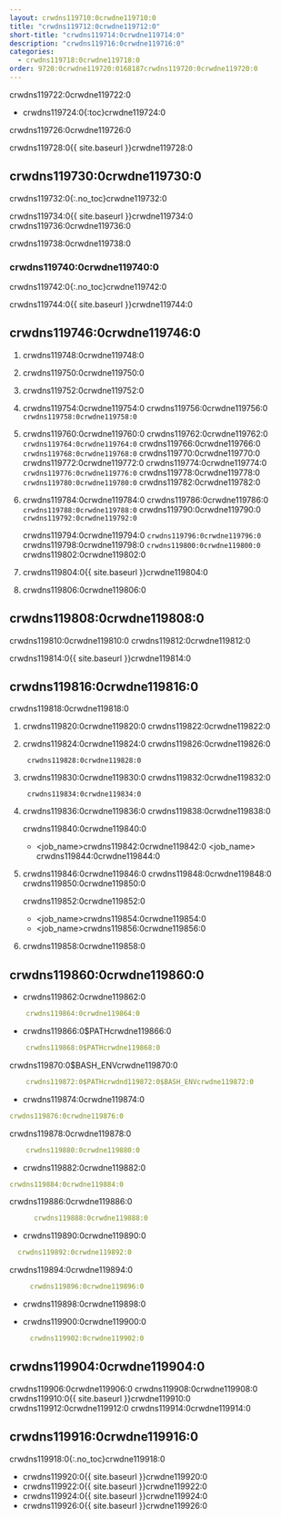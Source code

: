 ```yaml
---
layout: crwdns119710:0crwdne119710:0
title: "crwdns119712:0crwdne119712:0"
short-title: "crwdns119714:0crwdne119714:0"
description: "crwdns119716:0crwdne119716:0"
categories:
  - crwdns119718:0crwdne119718:0
order: 9720:0crwdne119720:0168187crwdns119720:0crwdne119720:0
---
```

crwdns119722:0crwdne119722:0

- crwdns119724:0{:toc}crwdne119724:0

crwdns119726:0crwdne119726:0

crwdns119728:0{{ site.baseurl }}crwdne119728:0

## crwdns119730:0crwdne119730:0

crwdns119732:0{:.no_toc}crwdne119732:0

crwdns119734:0{{ site.baseurl }}crwdne119734:0 crwdns119736:0crwdne119736:0

crwdns119738:0crwdne119738:0

### crwdns119740:0crwdne119740:0

crwdns119742:0{:.no_toc}crwdne119742:0

crwdns119744:0{{ site.baseurl }}crwdne119744:0

## crwdns119746:0crwdne119746:0

1. crwdns119748:0crwdne119748:0

2. crwdns119750:0crwdne119750:0

3. crwdns119752:0crwdne119752:0

4. crwdns119754:0crwdne119754:0 crwdns119756:0crwdne119756:0 ```crwdns119758:0crwdne119758:0```

5. crwdns119760:0crwdne119760:0 crwdns119762:0crwdne119762:0 ```crwdns119764:0crwdne119764:0``` crwdns119766:0crwdne119766:0 ```crwdns119768:0crwdne119768:0``` crwdns119770:0crwdne119770:0 crwdns119772:0crwdne119772:0 crwdns119774:0crwdne119774:0 ```crwdns119776:0crwdne119776:0``` crwdns119778:0crwdne119778:0 ```crwdns119780:0crwdne119780:0``` crwdns119782:0crwdne119782:0

6. crwdns119784:0crwdne119784:0 crwdns119786:0crwdne119786:0 ```crwdns119788:0crwdne119788:0``` crwdns119790:0crwdne119790:0 ```crwdns119792:0crwdne119792:0```
    
    crwdns119794:0crwdne119794:0 ```crwdns119796:0crwdne119796:0``` crwdns119798:0crwdne119798:0 ```crwdns119800:0crwdne119800:0``` crwdns119802:0crwdne119802:0

7. crwdns119804:0{{ site.baseurl }}crwdne119804:0

8. crwdns119806:0crwdne119806:0

## crwdns119808:0crwdne119808:0

crwdns119810:0crwdne119810:0 crwdns119812:0crwdne119812:0

crwdns119814:0{{ site.baseurl }}crwdne119814:0

## crwdns119816:0crwdne119816:0

crwdns119818:0crwdne119818:0

1. crwdns119820:0crwdne119820:0 crwdns119822:0crwdne119822:0

2. crwdns119824:0crwdne119824:0 crwdns119826:0crwdne119826:0  
    
    
        crwdns119828:0crwdne119828:0

3. crwdns119830:0crwdne119830:0 crwdns119832:0crwdne119832:0
    
        crwdns119834:0crwdne119834:0

4. crwdns119836:0crwdne119836:0 crwdns119838:0crwdne119838:0
    
    crwdns119840:0crwdne119840:0
    
    - <job_name>crwdns119842:0crwdne119842:0 <job_name> crwdns119844:0crwdne119844:0

5. crwdns119846:0crwdne119846:0 crwdns119848:0crwdne119848:0 crwdns119850:0crwdne119850:0
    
    crwdns119852:0crwdne119852:0
    
    - <job_name>crwdns119854:0crwdne119854:0
    - <job_name>crwdns119856:0crwdne119856:0 
6. crwdns119858:0crwdne119858:0

## crwdns119860:0crwdne119860:0

- crwdns119862:0crwdne119862:0

```yaml
    crwdns119864:0crwdne119864:0
```

- crwdns119866:0$PATHcrwdne119866:0 

```yaml
    crwdns119868:0$PATHcrwdne119868:0
```

crwdns119870:0$BASH_ENVcrwdne119870:0

```yaml
    crwdns119872:0$PATHcrwdnd119872:0$BASH_ENVcrwdne119872:0
```

- crwdns119874:0crwdne119874:0

```yaml
crwdns119876:0crwdne119876:0
```

crwdns119878:0crwdne119878:0

```yaml
    crwdns119880:0crwdne119880:0
```

- crwdns119882:0crwdne119882:0

```yaml
crwdns119884:0crwdne119884:0
```

crwdns119886:0crwdne119886:0

```yaml
      crwdns119888:0crwdne119888:0
```

- crwdns119890:0crwdne119890:0

```yaml
  crwdns119892:0crwdne119892:0
```

crwdns119894:0crwdne119894:0

```yaml
     crwdns119896:0crwdne119896:0
```

- crwdns119898:0crwdne119898:0

- crwdns119900:0crwdne119900:0

```yaml
     crwdns119902:0crwdne119902:0
```

## crwdns119904:0crwdne119904:0

crwdns119906:0crwdne119906:0 crwdns119908:0crwdne119908:0 crwdns119910:0{{ site.baseurl }}crwdne119910:0 crwdns119912:0crwdne119912:0 crwdns119914:0crwdne119914:0

## crwdns119916:0crwdne119916:0

crwdns119918:0{:.no_toc}crwdne119918:0

- crwdns119920:0{{ site.baseurl }}crwdne119920:0
- crwdns119922:0{{ site.baseurl }}crwdne119922:0
- crwdns119924:0{{ site.baseurl }}crwdne119924:0
- crwdns119926:0{{ site.baseurl }}crwdne119926:0